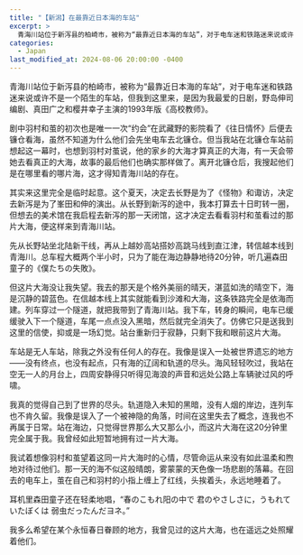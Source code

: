 ```yaml
---
title: "【新潟】在最靠近日本海的车站"
excerpt: >
  青海川站位于新泻县的柏崎市，被称为“最靠近日本海的车站”，对于电车迷和铁路迷来说或许不是一个陌生的车站，但我到这里来，是因为我最爱的日剧，野岛伸司编剧、真田广之和樱井幸子主演的1993年版《高校教师》。
categories:
  - Japan
last_modified_at: 2024-08-06 20:00:00 -0400
---
```


<link href="https://fonts.googleapis.com/css2?family=Noto+Serif+SC&display=swap" rel="stylesheet">

<style>
.page__title {
  font-size: 1.0rem;
  color: #222222;
  font-family: "Noto Serif SC", "PingFang SC", "Microsoft YaHei", serif;
  font-weight: 600;
  line-height: 1.4;
  margin-bottom: 1rem;
}

.page__content p {
  font-size: 0.65rem;
  color: #111111;
  line-height: 1.6;
  font-family: "Noto Serif SC", "PingFang SC", "Microsoft YaHei", serif;
}
</style>

青海川站位于新泻县的柏崎市，被称为“最靠近日本海的车站”，对于电车迷和铁路迷来说或许不是一个陌生的车站，但我到这里来，是因为我最爱的日剧，野岛伸司编剧、真田广之和樱井幸子主演的1993年版《高校教师》。
	
剧中羽村和茧的初次也是唯一一次“约会”在武藏野的影院看了《往日情怀》后便去镰仓看海，虽然不知道为什么他们会先坐电车去北镰仓。但当我站在北镰仓车站前想起这一幕时，也想到羽村对茧说，他的家乡的大海才算真正的大海，有一天会带她去看真正的大海，故事的最后他们也确实那样做了。离开北镰仓后，我搜起他们是在哪里看的哪片海，这才得知青海川站的存在。
	
其实来这里完全是临时起意。这个夏天，决定去长野是为了《怪物》和诹访，决定去新泻是为了峯田和伸的演出。从长野到新泻的途中，我本打算去十日町转一圈，但想去的美术馆在我启程去新泻的那一天闭馆，这才决定去看看羽村和茧看过的那片大海，便这样来到青海川站。
	
先从长野站坐北陆新干线，再从上越妙高站搭妙高跳马线到直江津，转信越本线到青海川。总车程大概两个半小时，只为了能在海边静静地待20分钟，听几遍森田童子的《僕たちの失敗》。
	
但这片大海没让我失望。我去的那天是个格外美丽的晴天，湛蓝如洗的晴空下，海是沉静的碧蓝色。在信越本线上其实就能看到沙滩和大海，这条铁路完全是依海而建。列车穿过一个隧道，就把我带到了青海川站。我下车，转身的瞬间，电车已缓缓驶入下一个隧道，车尾一点点没入黑暗，然后就完全消失了。仿佛它只是送我到这里的信使，抑或是一场幻觉。站台重新归于寂静，只剩下我和眼前这片大海。

车站是无人车站，除我之外没有任何人的存在。我像是误入一处被世界遗忘的地方——没有终点，也没有起点，只有海的辽阔和轨道的尽头。海风轻轻吹过，我站在空无一人的月台上，四周安静得只听得见海浪的声音和远处公路上车辆驶过风的呼啸。

我真的觉得自己到了世界的尽头。轨道隐入未知的黑暗，没有人烟的岸边，连列车也不肯久留。我像是误入了一个被神隐的角落，时间在这里失去了概念，连我也不再属于日常。站在海边，只觉得世界那么大又那么小，而这片大海在这20分钟里完全属于我。我曾经如此短暂地拥有过一片大海。

我试着想像羽村和茧望着这同一片大海时的心情，尽管命运从来没有如此温柔和煦地对待过他们。那一天的海不似这般晴朗，雾蒙蒙的天色像一场悲剧的落幕。在回去的电车上，茧在自己和羽村的小指上缠上了红线，头挨着头，永远地睡着了。

耳机里森田童子还在轻柔地唱，“春のこもれ阳の中で 君のやさしさに，うもれていたぼくは 弱虫だったんだヨネ。”

我多么希望在某个永恒春日眷顾的地方，我曾见过的这片大海，也在遥远之处照耀着他们。
